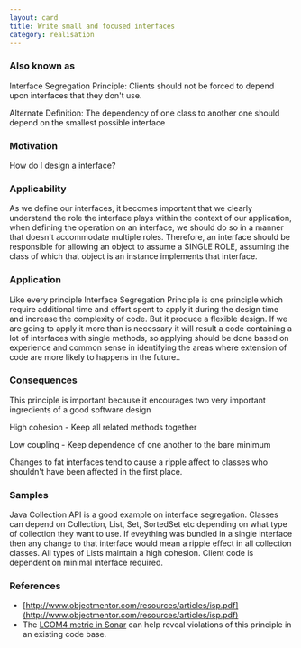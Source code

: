 ```yaml
---
layout: card
title: Write small and focused interfaces
category: realisation
---
```


### Also known as

Interface Segregation Principle: Clients should not be forced to depend upon interfaces that they don't use.

Alternate Definition: The dependency of one class to another one should depend on the smallest possible interface

### Motivation

How do I design a interface?

### Applicability

As we define our interfaces, it becomes important that we clearly understand the role the interface plays within the context of our application, when defining the operation on an interface, we should do so in a manner that doesn't accommodate multiple roles. Therefore, an interface should be responsible for allowing an object to assume a SINGLE ROLE, assuming the class of which that object is an instance implements that interface.

### Application

Like every principle Interface Segregation Principle is one principle which require additional time and effort spent to apply it during the design time and increase the complexity of code. But it produce a flexible design. If we are going to apply it more than is necessary it will result a code containing a lot of interfaces with single methods, so applying should be done based on experience and common sense in identifying the areas where extension of code are more likely to happens in the future..

### Consequences

This principle is important because it encourages two very important ingredients of a good software design

High cohesion - Keep all related methods together

Low coupling - Keep dependence of one another to the bare minimum

Changes to fat interfaces tend to cause a ripple affect to classes who shouldn't have been affected in the first place.

### Samples

Java Collection API is a good example on interface segregation. Classes can depend on Collection, List, Set, SortedSet etc depending on what type of collection they want to use. If eveything was bundled in a single interface then any change to that interface would mean a ripple effect in all collection classes. All types of Lists maintain a high cohesion. Client code is dependent on minimal interface required.

### References

* [http://www.objectmentor.com/resources/articles/isp.pdf](http://www.objectmentor.com/resources/articles/isp.pdf)
* The [LCOM4 metric in Sonar](http://www.sonarsource.org/clean-up-design-at-class-level-with-sonar/) can help reveal violations of this principle in an existing code base.

